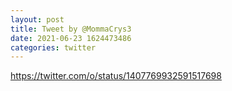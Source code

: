 ```yaml
--- 
layout: post 
title: Tweet by @MommaCrys3 
date: 2021-06-23 1624473486 
categories: twitter 
--- 
```

https://twitter.com/o/status/1407769932591517698